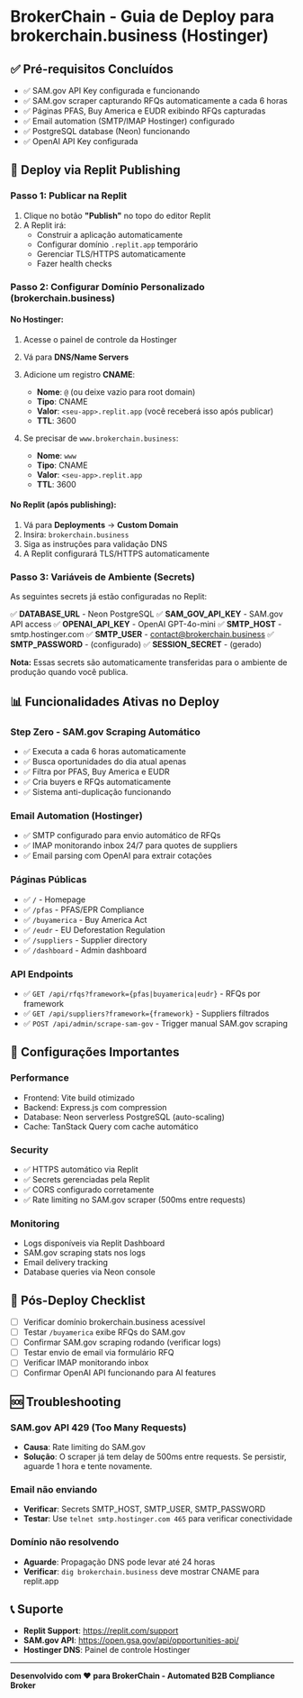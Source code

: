 # BrokerChain - Guia de Deploy para brokerchain.business (Hostinger)

## ✅ Pré-requisitos Concluídos

- ✅ SAM.gov API Key configurada e funcionando
- ✅ SAM.gov scraper capturando RFQs automaticamente a cada 6 horas
- ✅ Páginas PFAS, Buy America e EUDR exibindo RFQs capturadas
- ✅ Email automation (SMTP/IMAP Hostinger) configurado
- ✅ PostgreSQL database (Neon) funcionando
- ✅ OpenAI API Key configurada

## 🚀 Deploy via Replit Publishing

### Passo 1: Publicar na Replit

1. Clique no botão **"Publish"** no topo do editor Replit
2. A Replit irá:
   - Construir a aplicação automaticamente
   - Configurar domínio `.replit.app` temporário
   - Gerenciar TLS/HTTPS automaticamente
   - Fazer health checks

### Passo 2: Configurar Domínio Personalizado (brokerchain.business)

#### No Hostinger:

1. Acesse o painel de controle da Hostinger
2. Vá para **DNS/Name Servers**
3. Adicione um registro **CNAME**:
   - **Nome**: `@` (ou deixe vazio para root domain)
   - **Tipo**: CNAME
   - **Valor**: `<seu-app>.replit.app` (você receberá isso após publicar)
   - **TTL**: 3600

4. Se precisar de `www.brokerchain.business`:
   - **Nome**: `www`
   - **Tipo**: CNAME
   - **Valor**: `<seu-app>.replit.app`
   - **TTL**: 3600

#### No Replit (após publishing):

1. Vá para **Deployments** → **Custom Domain**
2. Insira: `brokerchain.business`
3. Siga as instruções para validação DNS
4. A Replit configurará TLS/HTTPS automaticamente

### Passo 3: Variáveis de Ambiente (Secrets)

As seguintes secrets já estão configuradas no Replit:

✅ **DATABASE_URL** - Neon PostgreSQL
✅ **SAM_GOV_API_KEY** - SAM.gov API access
✅ **OPENAI_API_KEY** - OpenAI GPT-4o-mini
✅ **SMTP_HOST** - smtp.hostinger.com
✅ **SMTP_USER** - contact@brokerchain.business
✅ **SMTP_PASSWORD** - (configurado)
✅ **SESSION_SECRET** - (gerado)

**Nota:** Essas secrets são automaticamente transferidas para o ambiente de produção quando você publica.

## 📊 Funcionalidades Ativas no Deploy

### Step Zero - SAM.gov Scraping Automático
- ✅ Executa a cada 6 horas automaticamente
- ✅ Busca oportunidades do dia atual apenas
- ✅ Filtra por PFAS, Buy America e EUDR
- ✅ Cria buyers e RFQs automaticamente
- ✅ Sistema anti-duplicação funcionando

### Email Automation (Hostinger)
- ✅ SMTP configurado para envio automático de RFQs
- ✅ IMAP monitorando inbox 24/7 para quotes de suppliers
- ✅ Email parsing com OpenAI para extrair cotações

### Páginas Públicas
- ✅ `/` - Homepage
- ✅ `/pfas` - PFAS/EPR Compliance
- ✅ `/buyamerica` - Buy America Act
- ✅ `/eudr` - EU Deforestation Regulation
- ✅ `/suppliers` - Supplier directory
- ✅ `/dashboard` - Admin dashboard

### API Endpoints
- ✅ `GET /api/rfqs?framework={pfas|buyamerica|eudr}` - RFQs por framework
- ✅ `GET /api/suppliers?framework={framework}` - Suppliers filtrados
- ✅ `POST /api/admin/scrape-sam-gov` - Trigger manual SAM.gov scraping

## 🔧 Configurações Importantes

### Performance
- Frontend: Vite build otimizado
- Backend: Express.js com compression
- Database: Neon serverless PostgreSQL (auto-scaling)
- Cache: TanStack Query com cache automático

### Security
- ✅ HTTPS automático via Replit
- ✅ Secrets gerenciadas pela Replit
- ✅ CORS configurado corretamente
- ✅ Rate limiting no SAM.gov scraper (500ms entre requests)

### Monitoring
- Logs disponíveis via Replit Dashboard
- SAM.gov scraping stats nos logs
- Email delivery tracking
- Database queries via Neon console

## 📝 Pós-Deploy Checklist

- [ ] Verificar domínio brokerchain.business acessível
- [ ] Testar `/buyamerica` exibe RFQs do SAM.gov
- [ ] Confirmar SAM.gov scraping rodando (verificar logs)
- [ ] Testar envio de email via formulário RFQ
- [ ] Verificar IMAP monitorando inbox
- [ ] Confirmar OpenAI API funcionando para AI features

## 🆘 Troubleshooting

### SAM.gov API 429 (Too Many Requests)
- **Causa**: Rate limiting do SAM.gov
- **Solução**: O scraper já tem delay de 500ms entre requests. Se persistir, aguarde 1 hora e tente novamente.

### Email não enviando
- **Verificar**: Secrets SMTP_HOST, SMTP_USER, SMTP_PASSWORD
- **Testar**: Use `telnet smtp.hostinger.com 465` para verificar conectividade

### Domínio não resolvendo
- **Aguarde**: Propagação DNS pode levar até 24 horas
- **Verificar**: `dig brokerchain.business` deve mostrar CNAME para replit.app

## 📞 Suporte

- **Replit Support**: https://replit.com/support
- **SAM.gov API**: https://open.gsa.gov/api/opportunities-api/
- **Hostinger DNS**: Painel de controle Hostinger

---

**Desenvolvido com ❤️ para BrokerChain - Automated B2B Compliance Broker**
